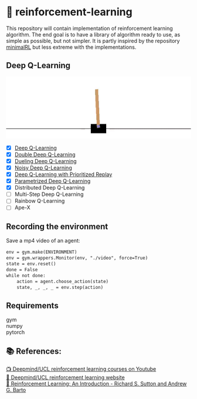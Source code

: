 <!-- This is commented out. -->
# 🔬 reinforcement-learning

This repository will contain implementation of reinforcement learning algorithm. The end goal is to have a library of algorithm ready to use, as simple as possible, but not simpler. It is partly inspired by the repository [minimalRL](https://github.com/seungeunrho/minimalRL) but less extreme with the implementations.


## Deep Q-Learning

![dueling-dqn-cartpole](images/dueling-dqn-cartpole.gif)

- [x] [Deep Q-Learning](deep_q_learning)
- [x] [Double Deep Q-Learning](double_deep_q_learning)
- [x] [Dueling Deep Q-Learning](dueling_deep_q_learning)
- [x] [Noisy Deep Q-Learning](noisy_networks)
- [x] [Deep Q-Learning with Prioritized Replay](prioritized_experience_replay)
- [x] [Parametrized Deep Q-Learning](parameterized_deep_q_learning)
- [x] Distributed Deep Q-Learning
- [ ] Multi-Step Deep Q-Learning
- [ ] Rainbow Q-Learning
- [ ] Ape-X

## Recording the environment

Save a mp4 video of an agent:

```
env = gym.make(ENVIRONMENT)
env = gym.wrappers.Monitor(env, "./video", force=True)
state = env.reset()
done = False
while not done:
    action = agent.choose_action(state)
    state, _, _, _ = env.step(action)
```
## Requirements

gym  
numpy  
pytorch  

## 📚 References:
[📺 Deepmind/UCL reinforcement learning courses on Youtube](https://www.youtube.com/playlist?list=PLqYmG7hTraZDNJre23vqCGIVpfZ_K2RZs)\
[📄 Deepmind/UCL reinforcement learning website](http://www0.cs.ucl.ac.uk/staff/D.Silver/web/Teaching.html)\
[📓 Reinforcement Learning: An Introduction - Richard S. Sutton and Andrew G. Barto](RL%20DeepMind/RLbook2018.pdf)
